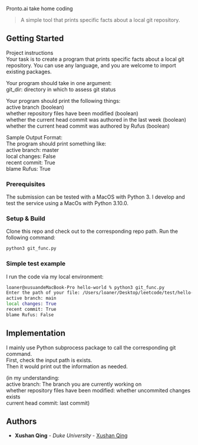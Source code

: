 Pronto.ai take home coding


> A simple tool that prints specific facts about a local git repository.


## Getting Started

Project instructions  
Your task is to create a program that prints specific facts about a local git repository. You can use any language, and you are welcome to import existing packages.  

Your program should take in one argument:  
git_dir: directory in which to assess git status  
  
Your program should print the following things:  
active branch (boolean)  
whether repository files have been modified (boolean)  
whether the current head commit was authored in the last week (boolean)  
whether the current head commit was authored by Rufus (boolean)  
  
Sample Output Format:  
The program should print something like:  
active branch: master  
local changes: False  
recent commit: True  
blame Rufus: True  

### Prerequisites 

The submission can be tested with a MacOS with Python 3. I develop and test the service using a MacOs with Python 3.10.0.

### Setup & Build

Clone this repo and check out to the corresponding repo path. Run the following command:

```sh
python3 git_func.py  
```

### Simple test example

I run the code via my local environment:

```sh
loaner@xusuandeMacBook-Pro hello-world % python3 git_func.py 
Enter the path of your file: /Users/loaner/Desktop/leetcode/test/hello-world/
active branch: main
local changes: True
recent commit: True
blame Rufus: False
```


  
## Implementation

I mainly use Python subprocess package to call the corresponding git command.  
First, check the input path is exists.  
Then it would print out the information as needed.  
  
(in my understanding:  
active branch: The branch you are currently working on  
whether repository files have been modified: whether uncommited changes exists  
current head commit: last commit)

## Authors 

* **Xushan Qing** - *Duke University* - [Xushan Qing](https://www.linkedin.com/in/xushan-qing/)
